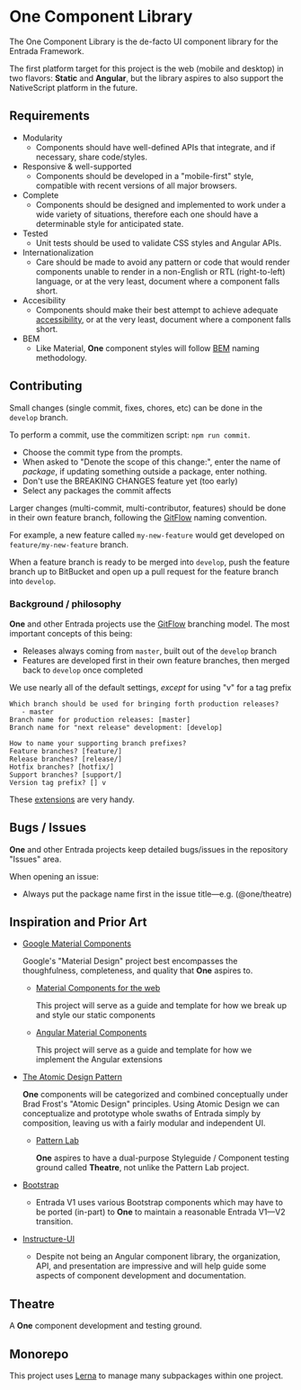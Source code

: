 # One Component Library

The One Component Library is the de-facto UI component library for the Entrada Framework.

The first platform target for this project is the web (mobile and desktop) in two flavors: 
**Static** and **Angular**,  but the library aspires to also support the NativeScript 
platform in the future.

## Requirements

* Modularity
	* Components should have well-defined APIs that integrate, and if necessary, share code/styles.
* Responsive & well-supported
	* Components should be developed in a "mobile-first" style, compatible with recent versions of all
	major browsers.
* Complete
	* Components should be designed and implemented to work under a wide variety of situations, 
	therefore each one should have a determinable style for anticipated state.
* Tested
	* Unit tests should be used to validate CSS styles and Angular APIs.
* Internationalization
	* Care should be made to avoid any pattern or code that would render components unable to render in
	a non-English or RTL (right-to-left) language, or at the very least, document where a component falls short.
* Accesibility
	* Components should make their best attempt to achieve adequate [accessibility](http://a11yproject.com/),
	or at the very least, document where a component falls short.
* BEM
	* Like Material, **One** component styles will follow [BEM](http://getbem.com/) naming methodology.

## Contributing

Small changes (single commit, fixes, chores, etc) can be done in the `develop` branch.

To perform a commit, use the commitizen script: `npm run commit`.

* Choose the commit type from the prompts. 
* When asked to "Denote the scope of this change:", enter the name of _package_, if updating 
something outside a package, enter nothing.
* Don't use the BREAKING CHANGES feature yet (too early)
* Select any packages the commit affects

Larger changes (multi-commit, multi-contributor, features) should be done in their own feature 
branch, following the [GitFlow](http://nvie.com/posts/a-successful-git-branching-model/) naming 
convention.

For example, a new feature called `my-new-feature` would get developed on `feature/my-new-feature` branch.

When a feature branch is ready to be merged into `develop`, push the feature branch up to BitBucket 
and open up a pull request for the feature branch into `develop`.



### Background / philosophy

**One** and other Entrada projects use the [GitFlow](http://nvie.com/posts/a-successful-git-branching-model/) 
branching model. The most important concepts of this being:

* Releases always coming from `master`, built out of the `develop` branch
* Features are developed first in their own feature branches, then merged back to `develop` once completed

We use nearly all of the default settings, _except_ for using "v" for a tag prefix

```
Which branch should be used for bringing forth production releases?
   - master
Branch name for production releases: [master] 
Branch name for "next release" development: [develop] 

How to name your supporting branch prefixes?
Feature branches? [feature/] 
Release branches? [release/] 
Hotfix branches? [hotfix/] 
Support branches? [support/] 
Version tag prefix? [] v
```

These [extensions](https://github.com/nvie/gitflow) are very handy.

## Bugs / Issues

**One** and other Entrada projects keep detailed bugs/issues in the repository "Issues" area.

When opening an issue:

* Always put the package name first in the issue title—e.g. (@​one/theatre)

## Inspiration and Prior Art

* [Google Material Components](https://material.io/components/)

	Google's "Material Design" project best encompasses the thoughfulness, completeness, and 
	quality that **One**  aspires to.

	* [Material Components for the web](https://github.com/material-components/material-components-web)

		This project will serve as a guide and template for how we break up and style our static components

	* [Angular Material Components](https://github.com/angular/material2)

		This project will serve as a guide and template for how we implement the Angular extensions

* [The Atomic Design Pattern](http://atomicdesign.bradfrost.com/chapter-2/)

	**One** components will be categorized and combined conceptually under Brad Frost's "Atomic Design"
	principles. Using Atomic Design we can conceptualize and prototype whole swaths of Entrada simply
	by composition, leaving us with a fairly modular and independent UI.

	* [Pattern Lab](http://patternlab.io/)

		**One** aspires to have a dual-purpose Styleguide / Component testing ground called **Theatre**, 
		not unlike the Pattern Lab project.

* [Bootstrap](http://getbootstrap.com/)

	* Entrada V1 uses various Bootstrap components which may have to be ported (in-part) to **One** 
	to maintain a reasonable Entrada V1&mdash;V2 transition.

* [Instructure-UI](http://instructure.github.io/)
	
	* Despite not being an Angular component library, the organization, API, and presentation are impressive 
	and will help guide some aspects of component development and documentation.


## Theatre

A **One** component development and testing ground.

## Monorepo

This project uses [Lerna](https://lernajs.io/) to manage many subpackages within one project.
